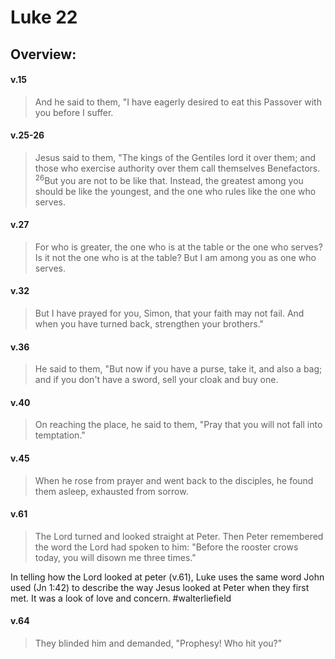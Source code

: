 # Luke 22

## Overview:


#### v.15
>And he said to them, "I have eagerly desired to eat this Passover with you before I suffer.

#### v.25-26
>Jesus said to them, "The kings of the Gentiles lord it over them; and those who exercise authority over them call themselves Benefactors. <sup>26</sup>But you are not to be like that. Instead, the greatest among you should be like the youngest, and the one who rules like the one who serves.

#### v.27
>For who is greater, the one who is at the table or the one who serves? Is it not the one who is at the table? But I am among you as one who serves.

#### v.32
>But I have prayed for you, Simon, that your faith may not fail. And when you have turned back, strengthen your brothers."

#### v.36
>He said to them, "But now if you have a purse, take it, and also a bag; and if you don't have a sword, sell your cloak and buy one.

#### v.40
>On reaching the place, he said to them, "Pray that you will not fall into temptation."

#### v.45
>When he rose from prayer and went back to the disciples, he found them asleep, exhausted from sorrow.

#### v.61
>The Lord turned and looked straight at Peter. Then Peter remembered the word the Lord had spoken to him: "Before the rooster crows today, you will disown me three times."

In telling how the Lord looked at peter (v.61), Luke uses the same word John used (Jn 1:42) to describe the way Jesus looked at Peter when they first met. It was a look of love and concern.
#walterliefield 

#### v.64
>They blinded him and demanded, "Prophesy! Who hit you?"

